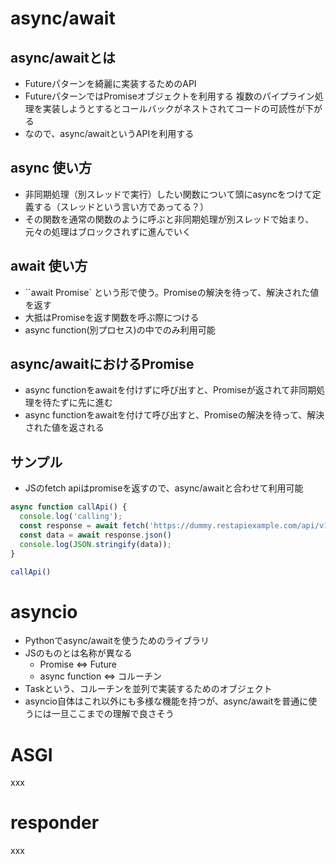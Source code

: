 
# async/await

## async/awaitとは

- Futureパターンを綺麗に実装するためのAPI
- FutureパターンではPromiseオブジェクトを利用する
  複数のパイプライン処理を実装しようとするとコールバックがネストされてコードの可読性が下がる
 - なので、async/awaitというAPIを利用する

## async 使い方

 - 非同期処理（別スレッドで実行）したい関数について頭にasyncをつけて定義する（スレッドという言い方であってる？）
 - その関数を通常の関数のように呼ぶと非同期処理が別スレッドで始まり、元々の処理はブロックされずに進んでいく

## await 使い方

 - ``await Promise` という形で使う。Promiseの解決を待って、解決された値を返す
 - 大抵はPromiseを返す関数を呼ぶ際につける
 - async function(別プロセス)の中でのみ利用可能

## async/awaitにおけるPromise
 - async functionをawaitを付けずに呼び出すと、Promiseが返されて非同期処理を待たずに先に進む
 - async functionをawaitを付けて呼び出すと、Promiseの解決を待って、解決された値を返される

## サンプル
 - JSのfetch apiはpromiseを返すので、async/awaitと合わせて利用可能

```js
async function callApi() {
  console.log('calling');
  const response = await fetch('https://dummy.restapiexample.com/api/v1/employees')
  const data = await response.json()
  console.log(JSON.stringify(data));
}

callApi()
```

# asyncio

 - Pythonでasync/awaitを使うためのライブラリ
 - JSのものとは名称が異なる
    - Promise <=> Future
    - async function <=> コルーチン
 - Taskという、コルーチンを並列で実装するためのオブジェクト
 - asyncio自体はこれ以外にも多様な機能を持つが、async/awaitを普通に使うには一旦ここまでの理解で良さそう

# ASGI

xxx

# responder

xxx

